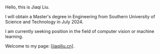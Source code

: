 Hello, this is Jiaqi Liu.

I will obtain a Master's degree in Engineering from Southern University of Science and Technology in July 2024. 

I am currently seeking position in the field of computer vision or machine learning.

Welcome to my page: [[jiaqiliu.cn]](jiaqiliu.cn).
